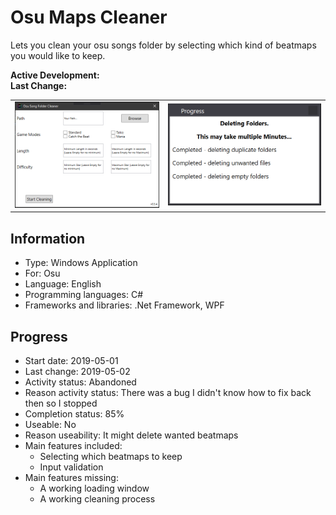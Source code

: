 # Osu Maps Cleaner
Lets you clean your osu songs folder by selecting which kind of beatmaps you would like to keep.

**Active Development:** <br>
**Last Change:** <br>

| | |
| :---: | :---: |
| ![](/Screenshots/1-Main_Window.png) | ![](/Screenshots/2-Loading_Window.png) |

## Information
- Type: Windows Application
- For: Osu
- Language: English
- Programming languages: C#
- Frameworks and libraries: .Net Framework, WPF

## Progress
- Start date: 2019-05-01
- Last change: 2019-05-02
- Activity status: Abandoned
- Reason activity status: There was a bug I didn't know how to fix back then so I stopped
- Completion status: 85%
- Useable: No
- Reason useability: It might delete wanted beatmaps
- Main features included: 
   - Selecting which beatmaps to keep
   - Input validation
- Main features missing: 
   - A working loading window
   - A working cleaning process
